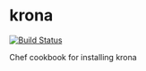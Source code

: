 # krona

[![Build Status](https://travis-ci.org/EagleGenomics-cookbooks/krona.svg?branch=master)](https://travis-ci.org/EagleGenomics-cookbooks/krona)

Chef cookbook for installing krona

